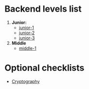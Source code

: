 # Backend levels list

1. **Junior:**
    * [junior-1](./junior-1/README.md)
    * [junior-2](./junior-2/README.md)
    * [junior-3](./junior-3/README.md)
2. **Middle**
    * [middle-1](./middle-1/README.md)

# Optional checklists

* [Cryptography](./other/cryptography.md)

